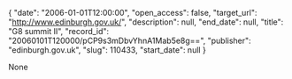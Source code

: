 {
  "date": "2006-01-01T12:00:00", 
  "open_access": false, 
  "target_url": "http://www.edinburgh.gov.uk/", 
  "description": null, 
  "end_date": null, 
  "title": "G8 summit II", 
  "record_id": "20060101T120000/pCP9s3mDbvYhnA1Mab5e8g==", 
  "publisher": "edinburgh.gov.uk", 
  "slug": 110433, 
  "start_date": null
}

None
